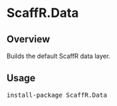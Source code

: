 ScaffR.Data
======

Overview
-----
Builds the default ScaffR data layer.

Usage
-----
<pre>install-package ScaffR.Data</pre>
